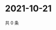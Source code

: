# 2021-10-21

共 0 条

<!-- BEGIN WEIBO -->
<!-- 最后更新时间 Thu Oct 21 2021 23:41:03 GMT+0800 (China Standard Time) -->

<!-- END WEIBO -->
